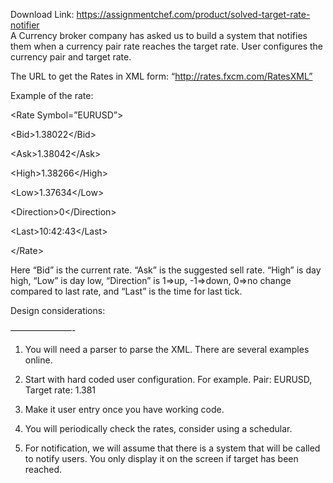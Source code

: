 Download Link: https://assignmentchef.com/product/solved-target-rate-notifier
<br>
A Currency broker company has asked us to build a system that notifies them when a currency pair rate reaches the target rate. User configures the currency pair and target rate.

The URL to get the Rates in XML form: “http://rates.fxcm.com/RatesXML”

Example of the rate:

&lt;Rate Symbol=”EURUSD”&gt;

&lt;Bid&gt;1.38022&lt;/Bid&gt;

&lt;Ask&gt;1.38042&lt;/Ask&gt;

&lt;High&gt;1.38266&lt;/High&gt;

&lt;Low&gt;1.37634&lt;/Low&gt;

&lt;Direction&gt;0&lt;/Direction&gt;

&lt;Last&gt;10:42:43&lt;/Last&gt;

&lt;/Rate&gt;

Here “Bid” is the current rate. “Ask” is the suggested sell rate. “High” is day high, “Low” is day low, “Direction” is 1=&gt;up, -1=&gt;down, 0=&gt;no change compared to last rate, and “Last” is the time for last tick.

Design considerations:

———————-

1. You will need a parser to parse the XML. There are several examples online.

2. Start with hard coded user configuration. For example. Pair: EURUSD, Target rate: 1.381

3. Make it user entry once you have working code.

4. You will periodically check the rates, consider using a schedular.

4. For notification, we will assume that there is a system that will be called to notify users. You only display it on the screen if target has been reached.